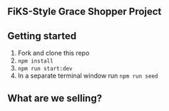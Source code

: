 ## FiKS-Style Grace Shopper Project

## Getting started

1. Fork and clone this repo
2. `npm install`
3. `npm run start:dev`
4. In a separate terminal window run `npm run seed`

## What are we selling?











